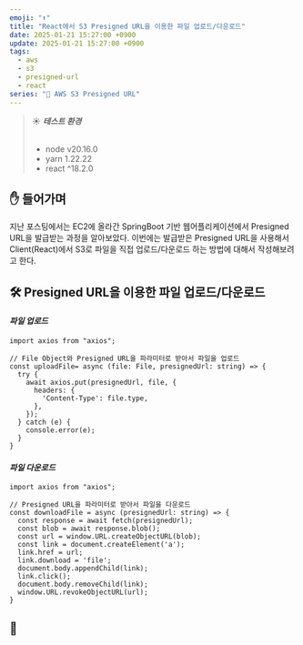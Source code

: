 ```yaml
---
emoji: "⬆️"
title: "React에서 S3 Presigned URL을 이용한 파일 업로드/다운로드"
date: 2025-01-21 15:27:00 +0900
update: 2025-01-21 15:27:00 +0900
tags:
  - aws
  - s3
  - presigned-url
  - react
series: "📂 AWS S3 Presigned URL"
---
```


> ☀️ ***테스트 환경***
> <br/><br/>
> - node v20.16.0
> - yarn 1.22.22
> - react ^18.2.0

## ✋ 들어가며

지난 포스팅에서는 EC2에 올라간 SpringBoot 기반 웹어플리케이션에서 Presigned URL을 발급받는 과정을 알아보았다.
이번에는 발급받은 Presigned URL을 사용해서 Client(React)에서 S3로 파일을 직접 업로드/다운로드 하는 방법에 대해서 작성해보려고 한다.


## 🛠️ Presigned URL을 이용한 파일 업로드/다운로드

#### ***파일 업로드***
```tsx
import axios from "axios";
```
```tsx
// File Object와 Presigned URL을 파라미터로 받아서 파일을 업로드
const uploadFile= async (file: File, presignedUrl: string) => {
  try {
    await axios.put(presignedUrl, file, {
      headers: {
        'Content-Type': file.type,
      },
    });
  } catch (e) {
    console.error(e);
  }
}
```

#### ***파일 다운로드***

```tsx
import axios from "axios";
```
```tsx
// Presigned URL을 파라미터로 받아서 파일을 다운로드
const downloadFile = async (presignedUrl: string) => {
  const response = await fetch(presignedUrl);
  const blob = await response.blob();
  const url = window.URL.createObjectURL(blob);
  const link = document.createElement('a');
  link.href = url;
  link.download = 'file';
  document.body.appendChild(link);
  link.click();
  document.body.removeChild(link);
  window.URL.revokeObjectURL(url);
}
```

## 👋

